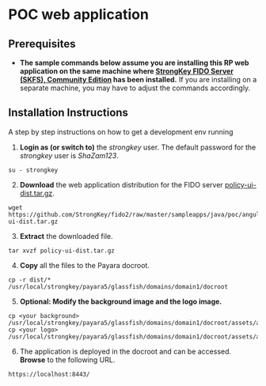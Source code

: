 # POC web application

## Prerequisites
- **The sample commands below assume you are installing this RP web application on the same machine where [StrongKey FIDO Server (SKFS), Community Edition](https://github.com/StrongKey/fido2) has been installed.** If you are installing on a separate machine, you may have to adjust the commands accordingly.

## Installation Instructions

A step by step instructions on how to get a development env running
1. __Login as (or switch to)__ the _strongkey_ user. The default password for the _strongkey_ user is _ShaZam123_.
```
su - strongkey
```

2. __Download__ the web application distribution for the FIDO server [policy-ui-dist.tar.gz](./policy-ui-dist.tar.gz).
```
wget https://github.com/StrongKey/fido2/raw/master/sampleapps/java/poc/angular/policy-ui-dist.tar.gz
```


3. __Extract__ the downloaded file.

```
tar xvzf policy-ui-dist.tar.gz
```

4. __Copy__ all the files to the Payara docroot.

```
cp -r dist/* /usr/local/strongkey/payara5/glassfish/domains/domain1/docroot
```

5. __Optional: Modify the background image and the logo image.__

```
cp <your background> /usr/local/strongkey/payara5/glassfish/domains/domain1/docroot/assets/app/media/img/bg/background.jpg
cp <your logo> /usr/local/strongkey/payara5/glassfish/domains/domain1/docroot/assets/app/media/img/logo/logo.png
```

6. The application is deployed in the docroot and can be accessed. __Browse__ to the following URL.

```
https://localhost:8443/
```


